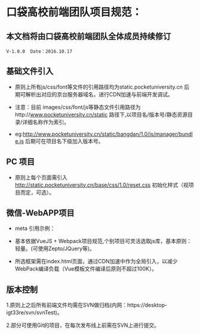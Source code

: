 # 口袋高校前端团队项目规范：

## 本文档将由口袋高校前端团队全体成员持续修订  

    V-1.0.0  Date：2016.10.17

## 基础文件引入

* 原则上所有js/css/font等文件的引用路径均为static.pocketuniversity.cn 后期可解析出对应的京台服务器域名，进行CDN加速与前端开发调试。

* 注意：目前 images/css/font/js等静态文件引用路径为http://www.pocketuniversity.cn/static  路径下,以项目名/版本号/静态资源目录/详细名称作为索引。

* eg:http://www.pocketuniversity.cn/static/bangdan/1.0/js/manager/bundle.js 后期可在项目名下级加入版本号。

## PC 项目

* 原则上每个页面需引入 http://static.pocketuniversity.cn/base/css/1.0/reset.css 初始化样式（视项目而定，可选）。
  
## 微信-WebAPP项目
* meta 引用示例：

  <meta charset="UTF-8">
  <meta content="telephone=no" name="format-detection" />
  <meta content="yes" name="apple-mobile-web-app-capable" />
  <meta name="author" content="Sure" email="Sure@tuiyilin.com">
  <meta content="black" name="apple-mobile-web-app-status-bar-style" />
  <meta name="viewport" content="width=device-width,initial-scale=1,minimum-scale=1,maximum-scale=1,user-scalable=no">
	    
* 基本依据VueJS + Webpack项目规范,个别项目可灵活选取js库，基本原则：轻量。(可使用Zepto/JQuery等)。

* 所选框架需在index.html页面，通过CDN加速中作为全局引入，以减少WebPack编译负载（Vue模板文件编译后原则不超过100K）。

## 版本控制

  1.原则上之后所有前端文件均需在SVN做归档(内网：https://desktop-igt33re/svn/svnTest)。

  2.部分可使用Git的项目，在每次发布线上前需在SVN上进行提交。

  
